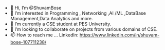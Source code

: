 - 👋 Hi, I’m @ShuvamBose
- 👀 I’m interested in Programming , Networking ,AI /ML ,DataBase Management,Data Analytics and more.
- 🌱 I’m currently a CSE student at PES University.
- 💞️ I’m looking to collaborate on projects from various domains of CSE.
- 📫 How to reach me ... LinkedIn: https://www.linkedin.com/in/shuvam-bose-107711238/

<!---
ShuvamBose/ShuvamBose is a ✨ special ✨ repository because its `README.md` (this file) appears on your GitHub profile.
You can click the Preview link to take a look at your changes.
--->
